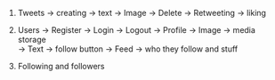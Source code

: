 
1. Tweets
    -> creating
        -> text
        -> Image
    -> Delete
    -> Retweeting
    -> liking

2. Users
    -> Register
    -> Login
    -> Logout
    -> Profile
        -> Image
           -> media storage  
        -> Text
        -> follow button
    -> Feed
        -> who they follow and stuff

3. Following and followers